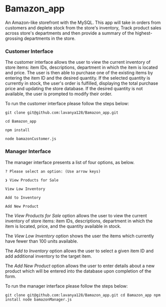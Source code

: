 # Bamazon_app

An Amazon-like storefront with the MySQL. This app will take in orders from customers and deplete stock from the store's inventory, Track product sales across store's departments and then provide a summary of the highest-grossing departments in the store.

### Customer Interface

The customer interface allows the user to view the current inventory of store items: item IDs, descriptions, department in which the item is located and price. The user is then able to purchase one of the existing items by entering the item ID and the desired quantity. If the selected quantity is currently in stock, the user's order is fulfilled, displaying the total purchase price and updating the store database. If the desired quantity is not available, the user is prompted to modify their order.

To run the customer interface please follow the steps below:

`git clone git@github.com:lavanya128/Bamazon_app.git`

`cd Bamazon_app`

`npm install`

`node bamazonCustomer.js`

### Manager Interface

The manager interface presents a list of four options, as below.

`? Please select an option: (Use arrow keys)`

`❯ View Products for Sale` 

  `View Low Inventory` 

  `Add to Inventory`
   
  `Add New Product`

The _View Products for Sale_ option allows the user to view the current inventory of store items: item IDs, descriptions, department in which the item is located, price, and the quantity available in stock.

The _View Low Inventory_ option shows the user the items which currently have fewer than 100 units available.

The _Add to Inventory_ option allows the user to select a given item ID and add additional inventory to the target item.

The _Add New Product_ option allows the user to enter details about a new product which will be entered into the database upon completion of the form.

To run the manager interface please follow the steps below:

`git clone git@github.com:lavanya128/Bamazon_app.git
cd Bamazon_app
npm install
node bamazonManager.js`

